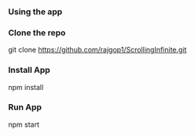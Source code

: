 ### Using the app

### Clone the repo
git clone https://github.com/rajgop1/ScrollingInfinite.git

### Install App
npm install


### Run App
npm start
